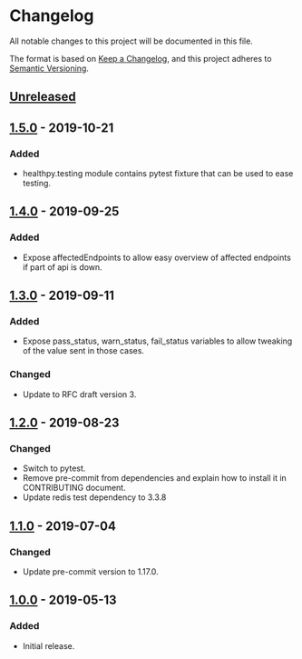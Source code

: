 # Changelog
All notable changes to this project will be documented in this file.

The format is based on [Keep a Changelog](https://keepachangelog.com/en/1.0.0/),
and this project adheres to [Semantic Versioning](https://semver.org/spec/v2.0.0.html).

## [Unreleased]

## [1.5.0] - 2019-10-21
### Added
- healthpy.testing module contains pytest fixture that can be used to ease testing.

## [1.4.0] - 2019-09-25
### Added
- Expose affectedEndpoints to allow easy overview of affected endpoints if part of api is down. 

## [1.3.0] - 2019-09-11
### Added
- Expose pass_status, warn_status, fail_status variables to allow tweaking of the value sent in those cases.

### Changed
- Update to RFC draft version 3.

## [1.2.0] - 2019-08-23
### Changed
- Switch to pytest.
- Remove pre-commit from dependencies and explain how to install it in CONTRIBUTING document.
- Update redis test dependency to 3.3.8

## [1.1.0] - 2019-07-04
### Changed
- Update pre-commit version to 1.17.0.

## [1.0.0] - 2019-05-13
### Added
- Initial release.

[Unreleased]: https://github.tools.digital.engie.com/gempy/healthpy/compare/v1.5.0...HEAD
[1.5.0]: https://github.tools.digital.engie.com/gempy/healthpy/compare/v1.4.0...v1.5.0
[1.4.0]: https://github.tools.digital.engie.com/gempy/healthpy/compare/v1.3.0...v1.4.0
[1.3.0]: https://github.tools.digital.engie.com/gempy/healthpy/compare/v1.2.0...v1.3.0
[1.2.0]: https://github.tools.digital.engie.com/gempy/healthpy/compare/v1.1.0...v1.2.0
[1.1.0]: https://github.tools.digital.engie.com/gempy/healthpy/compare/v1.0.0...v1.1.0
[1.0.0]: https://github.tools.digital.engie.com/gempy/healthpy/releases/tag/v1.0.0
